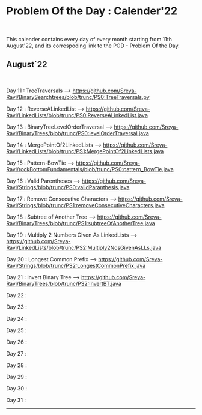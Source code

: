 # Problem Of the Day : Calender'22
<br/>

This calender contains every day of every month starting from 11th August'22, and its correspoding link to the POD - Problem Of the Day.
## August\`22 
<br/>


Day 11 : TreeTraversals --> https://github.com/Sreya-Ravi/BinarySearchtrees/blob/trunc/PS0:TreeTraversals.py <br/>

Day 12 : ReverseALinkedList --> https://github.com/Sreya-Ravi/LinkedLists/blob/trunc/PS0:ReverseALinkedList.java <br/>

Day 13 : BinaryTreeLevelOrderTraversal --> https://github.com/Sreya-Ravi/BinaryTrees/blob/trunc/PS0:levelOrderTraversal.java <br/>

Day 14 : MergePointOf2LinkedLists --> https://github.com/Sreya-Ravi/LinkedLists/blob/trunc/PS1:MergePointOf2LinkedLists.java <br/>

Day 15 : Pattern-BowTie --> https://github.com/Sreya-Ravi/rockBottomFundamentals/blob/trunc/PS0:pattern_BowTie.java <br/>

Day 16 : Valid Parentheses --> https://github.com/Sreya-Ravi/Strings/blob/trunc/PS0:validParanthesis.java <br/>

Day 17 : Remove Consecutive Characters --> https://github.com/Sreya-Ravi/Strings/blob/trunc/PS1:removeConsecutiveCharacters.java <br/>

Day 18 : Subtree of Another Tree --> https://github.com/Sreya-Ravi/BinaryTrees/blob/trunc/PS1:subtreeOfAnotherTree.java <br/>

Day 19 : Multiply 2 Numbers Given As LinkedLists --> https://github.com/Sreya-Ravi/LinkedLists/blob/trunc/PS2:Multiply2NosGivenAsLLs.java <br/>

Day 20 : Longest Common Prefix --> https://github.com/Sreya-Ravi/Strings/blob/trunc/PS2:LongestCommonPrefix.java <br/>

Day 21 : Invert Binary Tree --> https://github.com/Sreya-Ravi/BinaryTrees/blob/trunc/PS2:InvertBT.java <br/>

Day 22 : <br/>

Day 23 : <br/>

Day 24 : <br/>

Day 25 : <br/>

Day 26 : <br/>

Day 27 : <br/>

Day 28 : <br/>

Day 29 : <br/>

Day 30 : <br/>

Day 31 : <br/>

----------------------------------------------------------------------------------------------------------------------------------
<br/>


 
